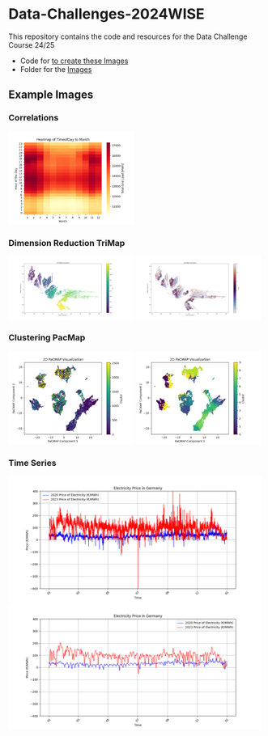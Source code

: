 
# Data-Challenges-2024WISE #
This repository contains the code and resources for the Data Challenge Course 24/25

- Code for [to create these Images](dimension_reduction/main.py)
- Folder for the [Images](images)

## Example Images ##
### Correlations ###
<p float="left">
  <img src="images/correlation/Heatmap_Consumption-TimeofDay.png" width="49%" />
</p>

### Dimension Reduction TriMap ###
<p float="left">
  <img src="images/TriMap/TriMap-year.png" width="49%" />
  <img src="images/TriMap/TriMap-month.png" width="49%" />
</p>

### Clustering PacMap ###
<p float="left">
  <img src="images/Clustering/all data/Hdbscan/Pacmap.png" width="49%" />
  <img src="images/Clustering/all data/kmeans-10/PacMap.png" width="49%" />
</p>

### Time Series ###
<p float="left">
  <img src="images/TimeSeries/Figure_1.png" width="99%" />
  <img src="images/TimeSeries/Figure_2.png" width="99%" />
</p>
